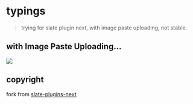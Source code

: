 # typings

> trying for slate plugin next, with image paste uploading, not stable.

## with Image Paste Uploading...

[<img src="https://gitee.com/charlzyx/picgo/raw/master/go/20200306162338.jpg" >](https://charlzyx.github.io/typings/)

## copyright
fork from [slate-plugins-next](https://github.com/zbeyens/slate-plugins-next/tree/master/packages/slate-plugins)
